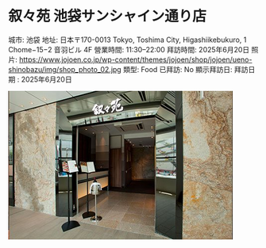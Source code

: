 # 叙々苑 池袋サンシャイン通り店

城市: 池袋
地址: 日本〒170-0013 Tokyo, Toshima City, Higashiikebukuro, 1 Chome−15−2 音羽ビル 4F
營業時間: 11:30–22:00
拜訪時間: 2025年6月20日
照片: https://www.jojoen.co.jp/wp-content/themes/jojoen/shop/jojoen/ueno-shinobazu/img/shop_photo_02.jpg
類型: Food
已拜訪: No
顯示拜訪日: 拜訪日期 : 2025年6月20日

![Untitled](Untitled%202.png)